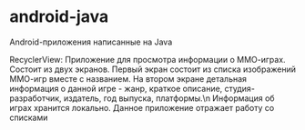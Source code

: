 # android-java
Android-приложения написанные на Java

RecyclerView:
Приложение для просмотра информации о ММО-играх. Состоит из двух экранов.
Первый экран состоит из списка изображений ММО-игр вместе с названием. 
На втором экране детальная информация о данной игре - жанр, краткое описание, студия-разработчик, издатель, год выпуска, платформы.\n
Информация об играх хранится локально. Данное приложение отражает работу со списками
